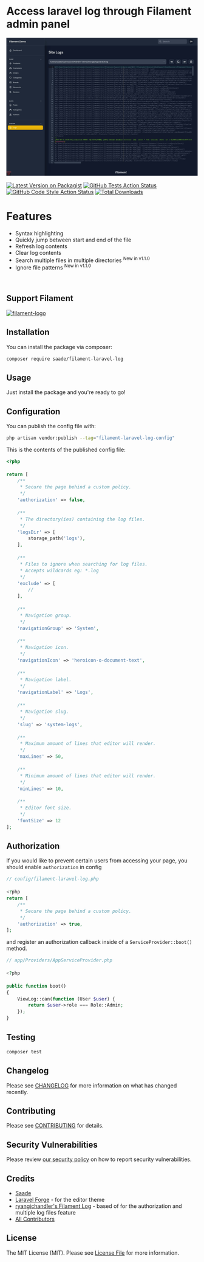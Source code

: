 # Access laravel log through Filament admin panel

![Log Viewer](./art/preview.jpeg)

[![Latest Version on Packagist](https://img.shields.io/packagist/v/saade/filament-laravel-log.svg?style=flat-square)](https://packagist.org/packages/saade/filament-laravel-log)
[![GitHub Tests Action Status](https://img.shields.io/github/workflow/status/saade/filament-laravel-log/run-tests?label=tests)](https://github.com/saade/filament-laravel-log/actions?query=workflow%3Arun-tests+branch%3Amain)
[![GitHub Code Style Action Status](https://img.shields.io/github/workflow/status/saade/filament-laravel-log/Check%20&%20fix%20styling?label=code%20style)](https://github.com/saade/filament-laravel-log/actions?query=workflow%3A"Check+%26+fix+styling"+branch%3Amain)
[![Total Downloads](https://img.shields.io/packagist/dt/saade/filament-laravel-log.svg?style=flat-square)](https://packagist.org/packages/saade/filament-laravel-log)

# Features

- Syntax highlighting
- Quickly jump between start and end of the file
- Refresh log contents
- Clear log contents
- Search multiple files in multiple directories <sup>New in v1.1.0</sup>
- Ignore file patterns <sup>New in v1.1.0</sup>

<br>

## Support Filament

<a href="https://github.com/sponsors/danharrin">
<img width="320" alt="filament-logo" src="https://filamentadmin.com/images/sponsor-banner.jpg">
</a>

<br>

## Installation

You can install the package via composer:

```bash
composer require saade/filament-laravel-log
```

## Usage

Just install the package and you're ready to go!

## Configuration

You can publish the config file with:

```bash
php artisan vendor:publish --tag="filament-laravel-log-config"
```

This is the contents of the published config file:

```php
<?php

return [
    /**
     * Secure the page behind a custom policy.
     */
    'authorization' => false,

    /**
     * The directory(ies) containing the log files.
     */
    'logsDir' => [
        storage_path('logs'),
    ],

    /**
     * Files to ignore when searching for log files.
     * Accepts wildcards eg: *.log
     */
    'exclude' => [
        //
    ],

    /**
     * Navigation group.
     */
    'navigationGroup' => 'System',

    /**
     * Navigation icon.
     */
    'navigationIcon' => 'heroicon-o-document-text',

    /**
     * Navigation label.
     */
    'navigationLabel' => 'Logs',

    /**
     * Navigation slug.
     */
    'slug' => 'system-logs',

    /**
     * Maximum amount of lines that editor will render.
     */
    'maxLines' => 50,

    /**
     * Minimum amount of lines that editor will render.
     */
    'minLines' => 10,

    /**
     * Editor font size.
     */
    'fontSize' => 12
];
```

## Authorization
If you would like to prevent certain users from accessing your page, you should enable `authorization` in config
```php
// config/filament-laravel-log.php

<?php
return [
    /**
     * Secure the page behind a custom policy.
     */
    'authorization' => true,
];
```
and register an authorization callback inside of a `ServiceProvider::boot()` method.


```php
// app/Providers/AppServiceProvider.php

<?php

public function boot()
{
    ViewLog::can(function (User $user) {
        return $user->role === Role::Admin;
    });
}
```

## Testing

```bash
composer test
```

## Changelog

Please see [CHANGELOG](CHANGELOG.md) for more information on what has changed recently.

## Contributing

Please see [CONTRIBUTING](.github/CONTRIBUTING.md) for details.

## Security Vulnerabilities

Please review [our security policy](../../security/policy) on how to report security vulnerabilities.

## Credits

- [Saade](https://github.com/saade)
- [Laravel Forge](https://forge.laravel.com) - for the editor theme
- [ryangjchandler's Filament Log](https://github.com/ryangjchandler/filament-log) - based of for the authorization and multiple log files feature
- [All Contributors](../../contributors)

## License

The MIT License (MIT). Please see [License File](LICENSE.md) for more information.
